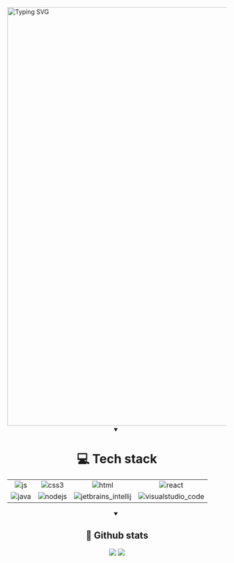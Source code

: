 <!-- 
    Credit to DenverCoder1 for this readme-typing-svg
    https://github.com/denvercoder1/readme-typing-svg
-->
<img src="https://readme-typing-svg.demolab.com?font=JetBrains+Mono&duration=1000&pause=1000&color=F2F2F2&background=12121200&center=true&vCenter=true&width=435&lines=Ian+Sosa;Frontend+Web+Developer;Technical+Support;UX+Designer" alt="Typing SVG" style="width: 100vw"/>

<!-- 
    Credit to MikeCodesDotNET for this ColoredBadges
    https://github.com/MikeCodesDotNET/ColoredBadges/tree/master
-->
<details open align="center">
    <summary><h1>💻 Tech stack</h1></summary>
    <table align="center">
    <tr>
        <td align="center"><img src="https://github.com/user-attachments/assets/53ab7afa-67b4-451a-9d26-f3fd11307540" alt="js"></td>
        <td align="center"><img src="https://github.com/user-attachments/assets/82a816c3-31fa-4a4b-a62c-adf040d192da" alt="css3"></td>
        <td align="center"><img src="https://github.com/user-attachments/assets/a180763d-3fca-4531-ad93-00590cfe2106" alt="html"></td>
        <td align="center"><img src="https://github.com/user-attachments/assets/90e30de2-0a78-4057-bfe6-35b9423cb80f" alt="react"></td>
    </tr>
    <tr>
        <td align="center"><img src="https://github.com/user-attachments/assets/6b627f8a-6f84-40e8-9611-6afb2aa8ec21" alt="java"></td>
        <td align="center"><img src="https://github.com/user-attachments/assets/dce6f5a7-8a5d-48bc-a0c3-844489b97c9e" alt="nodejs"></td>
        <td align="center"><img src="https://github.com/user-attachments/assets/8c6e46f5-be0e-4097-a8a9-2c23f14c3676" alt="jetbrains_intellij"></td>
        <td align="center"><img src="https://github.com/user-attachments/assets/e9f6ef3b-f5a7-4577-b46a-d6faef1d6571" alt="visualstudio_code"></td>
    </tr>
</table>
</details>

<!-- 
    Credit to Anuraghazra for this github-readme-stats
    https://github.com/anuraghazra/github-readme-stats
-->
<details open  align="center">
    <summary><h2>📜 Github stats</h2></summary>
    <div align="center">
        <img src="https://github-readme-stats.vercel.app/api/top-langs?username=sosaian&show_icons=true&locale=en&theme=highcontrast">
        <img src="https://github-readme-stats.vercel.app/api?username=sosaian&show_icons=true&locale=en&theme=highcontrast">
    </div>
</details>
